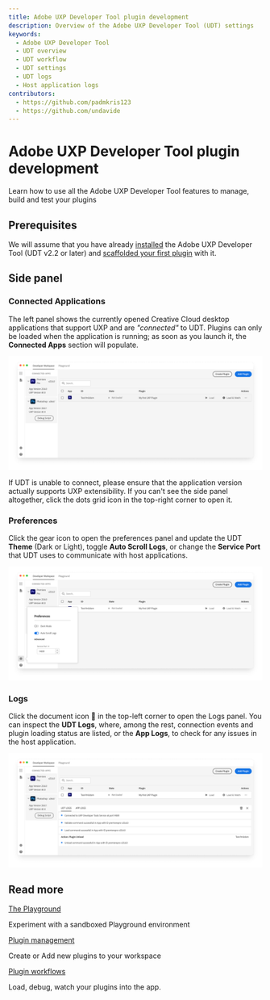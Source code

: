 ```yaml
---
title: Adobe UXP Developer Tool plugin development
description: Overview of the Adobe UXP Developer Tool (UDT) settings
keywords:
  - Adobe UXP Developer Tool
  - UDT overview
  - UDT workflow
  - UDT settings
  - UDT logs
  - Host application logs
contributors:
  - https://github.com/padmkris123
  - https://github.com/undavide
---
```


# Adobe UXP Developer Tool plugin development

Learn how to use all the Adobe UXP Developer Tool features to manage, build and test your plugins

## Prerequisites

We will assume that you have already [installed](../../../introduction/essentials/dev-tools/index.md#uxp-developer-tool-udt) the Adobe UXP Developer Tool (UDT v2.2 or later) and [scaffolded your first plugin](../../index.md#1-scaffold-your-plugin) with it.

## Side panel

### Connected Applications

The left panel shows the currently opened Creative Cloud desktop applications that support UXP and are _"connected"_ to UDT. Plugins can only be loaded when the application is running; as soon as you launch it, the **Connected Apps** section will populate.

![UDT side panel](./img/overview--udt.png)

If UDT is unable to connect, please ensure that the application version actually supports UXP extensibility. If you can't see the side panel altogether, click the dots grid icon in the top-right corner to open it.

### Preferences

Click the gear icon to open the preferences panel and update the UDT **Theme** (Dark or Light), toggle **Auto Scroll Logs**, or change the **Service Port** that UDT uses to communicate with host applications.

![UDT preferences](./img/overview--preferences.png)

### Logs

Click the document icon 📄 in the top-left corner to open the Logs panel. You can inspect the **UDT Logs**, where, among the rest, connection events and plugin loading status are listed, or the **App Logs**, to check for any issues in the host application.

![UDT logs](./img/overview--logs.png)

## Read more

<DiscoverBlock slots="link, text"/>

[The Playground](playground.md)

Experiment with a sandboxed Playground environment

<DiscoverBlock slots="link, text"/>

[Plugin management](plugin-management.md)

Create or Add new plugins to your workspace

<DiscoverBlock slots="link, text"/>

[Plugin workflows](plugin-workflows.md)

Load, debug, watch your plugins into the app.
